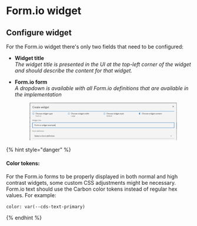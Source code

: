 # Form.io widget

## Configure widget

For the Form.io widget there's only two fields that need to be configured:

* **Widget title**\
  _The widget title is presented in the UI at the top-left corner of the widget and should describe the content for that widget._
*   **Form.io form**\
    _A dropdown is available with all Form.io definitions that are available in the implementation_

    <figure><img src="../../../.gitbook/assets/image (16).png" alt=""><figcaption></figcaption></figure>

{% hint style="danger" %}
#### Color tokens:

For the Form.io forms to be properly displayed in both normal and high contrast widgets, some custom CSS adjustments might be necessary. Form.io text should use the Carbon color tokens instead of regular hex values. For example:

```
color: var(--cds-text-primary)
```
{% endhint %}



####
